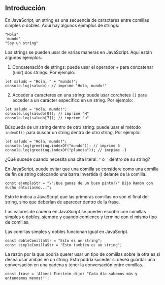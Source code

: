 ## Introducción

En JavaScript, un string es una secuencia de caracteres entre comillas simples o dobles. Aquí hay algunos ejemplos de strings:

```
"Hola"
'mundo'
"Soy un string"
```

Los strings se pueden usar de varias maneras en JavaScript. Aquí están algunos ejemplos:

1) Concatenación de strings: puede usar el operador + para concatenar (unir) dos strings. Por ejemplo:

```
let saludo = "Hola, " + "mundo!";
console.log(saludo); // imprime "Hola, mundo!"
```

2) Acceder a caracteres en una string: puede usar corchetes ```[]``` para acceder a un carácter específico en un string. Por ejemplo:

```
let saludo = "Hola, mundo!";
console.log(saludo[0]); // imprime "H"
console.log(saludo[7]); // imprime "u"
```

Búsqueda de un string dentro de otro string: puede usar el método ```indexOf()``` para buscar un string dentro de otro string. Por ejemplo:

```
let saludo = "Hola, mundo!";
console.log(greeting.indexOf("mundo")); // imprime 6
console.log(greeting.indexOf("planeta")); // imrpime -1
```

¿Qué sucede cuando necesita una cita literal: ```"``` o ```'``` dentro de su string?

En JavaScript, puede evitar que una comilla se considere como una comilla de fin de string colocando una barra invertida (\) delante de la comilla.

```
const ejemploStr = "\"¡Que ganas de un buen pinto!\" Dijo Ramón con mucho entusiasmo...";
```

Esto le indica a JavaScript que las primeras comillas no son el final del string, sino que deberían de aparecer dentro de la frase.

Los valores de cadena en JavaScript se pueden escribir con comillas simples o dobles, siempre y cuando comience y termine con el mismo tipo de comillas. 

Las comillas simples y dobles funcionan igual en JavaScript.

```
const dobleComillaStr = "Esto es un string"; 
const simpleComillaStr = 'Esto también es un string';
```

La razón por la que podría querer usar un tipo de comillas sobre la otra es si desea usar ambas en un string. Esto podría suceder si desea guardar una conversación en una cadena y tener la conversación entre comillas.

```
const frase = 'Albert Einstein dijo: "Cada día sabemos más y entendemos menos!"';
```



